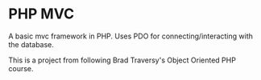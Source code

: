 # PHP MVC

A basic mvc framework in PHP. Uses PDO for connecting/interacting with the database.

This is a project from following Brad Traversy's Object Oriented PHP course.
